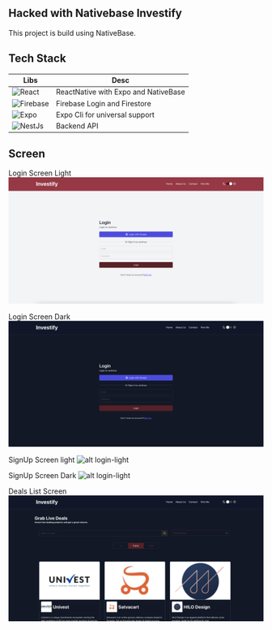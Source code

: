 ## Hacked with Nativebase Investify

This project is build using NativeBase.

## Tech Stack
| Libs | Desc |
| ------ | ------ |
| ![React](https://img.shields.io/badge/React-20232A?style=for-the-badge&logo=react&logoColor=61DAFB) | ReactNative with Expo and NativeBase|
| ![Firebase](https://img.shields.io/badge/firebase-ffca28?style=for-the-badge&logo=firebase&logoColor=black)| Firebase Login and Firestore
| ![Expo](https://img.shields.io/badge/Expo-1B1F23?style=for-the-badge&logo=expo&logoColor=white) | Expo Cli for universal support |
| ![NestJs](https://img.shields.io/badge/nestjs-E0234E?style=for-the-badge&logo=nestjs&logoColor=white) | Backend API |

## Screen

Login Screen Light
![alt login-light](https://github.com/hasnentai/fintech-nativebase/blob/deals/screenshots/login-light.png)

Login Screen Dark
![alt login-light](https://github.com/hasnentai/fintech-nativebase/blob/deals/screenshots/login-dark.png)


SignUp Screen light
![alt login-light](https://github.com/hasnentai/fintech-nativebase/blob/deals/screenshots/sign-light.png)


SignUp Screen Dark
![alt login-light](https://github.com/hasnentai/fintech-nativebase/blob/deals/screenshots/sign-dark.png)


Deals List Screen
![alt login-light](https://github.com/hasnentai/fintech-nativebase/blob/deals/screenshots/deals-dark.png)
